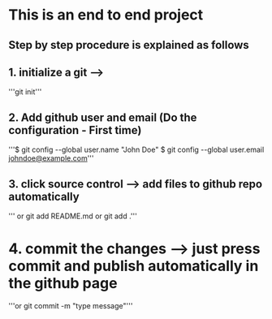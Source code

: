# This is an end to end project
## Step by step procedure is explained as follows
## 1. initialize a git --> 
'''git init'''
## 2. Add github user and email  (Do the configuration - First time)
 '''$ git config --global user.name "John Doe"
    $ git config --global user.email johndoe@example.com'''
## 3. click source control --> add files to github repo automatically
''' or git add README.md
 or git add .'''
# 4. commit the changes --> just press commit and publish automatically in the  github page
'''or git commit -m "type message"'''

